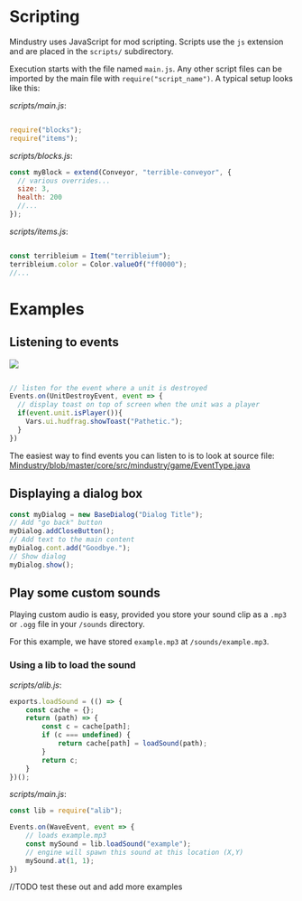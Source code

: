 # Scripting

Mindustry uses JavaScript for mod scripting. Scripts use the `js` extension and are placed in the `scripts/` subdirectory.

Execution starts with the file named `main.js`. Any other script files can be imported by the main file with `require("script_name")`. 
A typical setup looks like this:

*scripts/main.js*:
```js

require("blocks");
require("items");

```

*scripts/blocks.js*:
```js
const myBlock = extend(Conveyor, "terrible-conveyor", {
  // various overrides...
  size: 3,
  health: 200
  //...
});
```

*scripts/items.js*:
```js

const terribleium = Item("terribleium");
terribleium.color = Color.valueOf("ff0000");
//...

```

# Examples

## Listening to events

<img src="/wiki/images/misc/modding-pathetic.gif">

```js

// listen for the event where a unit is destroyed
Events.on(UnitDestroyEvent, event => {
  // display toast on top of screen when the unit was a player
  if(event.unit.isPlayer()){
    Vars.ui.hudfrag.showToast("Pathetic.");
  }
})

```

The easiest way to find events you can listen to is to look at source file: [Mindustry/blob/master/core/src/mindustry/game/EventType.java](https://github.com/Anuken/Mindustry/blob/master/core/src/mindustry/game/EventType.java)

## Displaying a dialog box

```js
const myDialog = new BaseDialog("Dialog Title");
// Add "go back" button
myDialog.addCloseButton();
// Add text to the main content
myDialog.cont.add("Goodbye.");
// Show dialog
myDialog.show();
```

## Play some custom sounds

Playing custom audio is easy, provided you store your sound clip as a `.mp3` or `.ogg` file in your `/sounds` directory.

For this example, we have stored `example.mp3` at `/sounds/example.mp3`.

### Using a lib to load the sound

*scripts/alib.js*:
```js
exports.loadSound = (() => {
    const cache = {};
    return (path) => {
        const c = cache[path];
        if (c === undefined) {
            return cache[path] = loadSound(path);
        }
        return c;
    }
})();

```

*scripts/main.js*:

```js
const lib = require("alib");

Events.on(WaveEvent, event => {
    // loads example.mp3
    const mySound = lib.loadSound("example");
    // engine will spawn this sound at this location (X,Y)
    mySound.at(1, 1);
})
```

//TODO test these out and add more examples